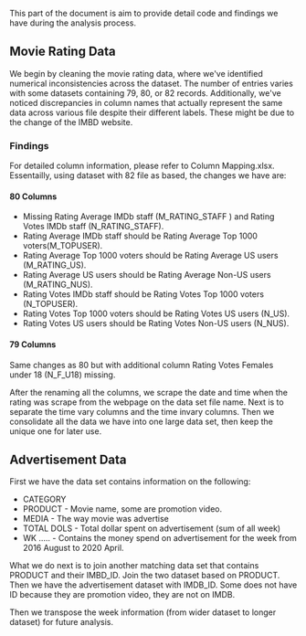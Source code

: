 This part of the document is aim to provide detail code and findings we have during the analysis process.

## Movie Rating Data
We begin by cleaning the movie rating data, where we've identified numerical inconsistencies across the dataset. The number of entries varies with some datasets containing 79, 80, or 82 records. Additionally, we've noticed discrepancies in column names that actually represent the same data across various file despite their different labels. These might be due to the change of the IMBD website. 

### Findings
For detailed column information, please refer to Column Mapping.xlsx. Essentailly, using dataset with 82 file as based, the changes we have are:

#### 80 Columns
* Missing Rating Average IMDb staff (M_RATING_STAFF ) and Rating Votes IMDb staff (N_RATING_STAFF).
* Rating Average IMDb staff should be Rating Average Top 1000 voters(M_TOPUSER).
* Rating Average Top 1000 voters should be Rating Average US users (M_RATING_US).
* Rating Average US users should be Rating Average Non-US users (M_RATING_NUS).
* Rating Votes IMDb staff should be Rating Votes Top 1000 voters (N_TOPUSER).
* Rating Votes Top 1000 voters should be Rating Votes US users (N_US).
* Rating Votes US users should be Rating Votes Non-US users (N_NUS).

#### 79 Columns
Same changes as 80 but with additional column Rating Votes Females under 18 (N_F_U18) missing.

After the renaming all the columns, we scrape the date and time when the rating was scrape from the webpage on the data set file name. Next is to separate the time vary columns and the time invary columns. Then we consolidate all the data we have into one large data set, then keep the unique one for later use.


## Advertisement Data
First we have the data set contains information on the following:
* CATEGORY
* PRODUCT - Movie name, some are promotion video. 
* MEDIA - The way movie was advertise
* TOTAL DOLS - Total dollar spent on advertisement (sum of all week)
* WK ..... - Contains the money spend on advertisement for the week from 2016 August to 2020 April.

What we do next is to join another matching data set that contains PRODUCT and their IMBD_ID. Join the two dataset based on PRODUCT. Then we have the advertisement dataset with IMDB_ID. Some does not have ID because they are promotion video, they are not on IMDB. 

Then we transpose the week information (from wider dataset to longer dataset) for future analysis. 

















